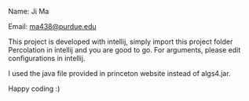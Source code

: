 Name: Ji Ma

Email: ma438@purdue.edu

This project is developed with intellij, simply import this project folder Percolation in intellij and you are good to go. For arguments, please edit configurations in intellij.

I used the java file provided in princeton website instead of algs4.jar.

Happy coding :)
